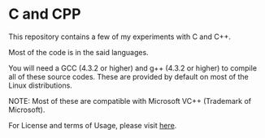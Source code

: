 # C and CPP
<p>
  This repository contains a few of my experiments with C and C++.
</p>
<p>Most of the code is in the said languages.
</p>
<p>You will need a GCC (4.3.2 or higher) and g++ (4.3.2 or higher) to compile all of these source codes. These are provided by default on most of the Linux distributions.
</p>
<p>NOTE: Most of these are compatible with Microsoft VC++ (Trademark of Microsoft).
</p>
<p>For License and terms of Usage, please visit <a href="https://github.com/abhishekmadhu/C_and_CPP/blob/master/LICENSE">here</a>.
</p>
